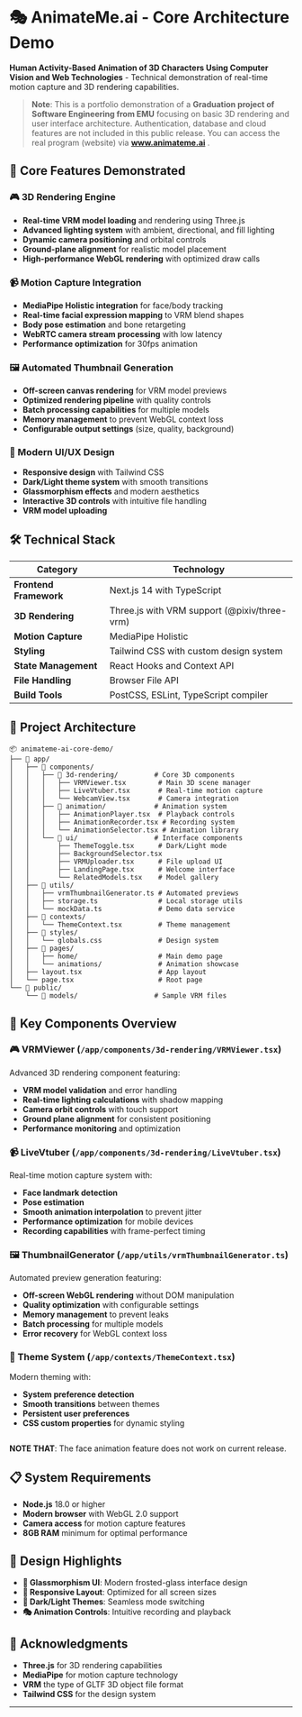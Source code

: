 # 🎭 AnimateMe.ai - Core Architecture Demo

**Human Activity-Based Animation of 3D Characters Using Computer Vision and Web Technologies** - Technical demonstration of real-time motion capture and 3D rendering capabilities.

> **Note**: This is a portfolio demonstration of a **Graduation project of Software Engineering from EMU** focusing on basic 3D rendering and user interface architecture. Authentication, database and cloud features are not included in this public release. You can access the real program (website) via **www.animateme.ai** . 

## 🚀 **Core Features Demonstrated**

### **🎮 3D Rendering Engine**
- **Real-time VRM model loading** and rendering using Three.js
- **Advanced lighting system** with ambient, directional, and fill lighting
- **Dynamic camera positioning** and orbital controls
- **Ground-plane alignment** for realistic model placement
- **High-performance WebGL rendering** with optimized draw calls

### **📹 Motion Capture Integration**
- **MediaPipe Holistic integration** for face/body tracking
- **Real-time facial expression mapping** to VRM blend shapes
- **Body pose estimation** and bone retargeting
- **WebRTC camera stream processing** with low latency
- **Performance optimization** for 30fps animation

### **🖼️ Automated Thumbnail Generation**
- **Off-screen canvas rendering** for VRM model previews
- **Optimized rendering pipeline** with quality controls
- **Batch processing capabilities** for multiple models
- **Memory management** to prevent WebGL context loss
- **Configurable output settings** (size, quality, background)

### **🎨 Modern UI/UX Design**
- **Responsive design** with Tailwind CSS
- **Dark/Light theme system** with smooth transitions
- **Glassmorphism effects** and modern aesthetics
- **Interactive 3D controls** with intuitive file handling
- **VRM model uploading**

## 🛠 **Technical Stack**

| Category | Technology |
|----------|------------|
| **Frontend Framework** | Next.js 14 with TypeScript |
| **3D Rendering** | Three.js with VRM support (@pixiv/three-vrm) |
| **Motion Capture** | MediaPipe Holistic |
| **Styling** | Tailwind CSS with custom design system |
| **State Management** | React Hooks and Context API |
| **File Handling** | Browser File API |
| **Build Tools** | PostCSS, ESLint, TypeScript compiler |

## 📁 **Project Architecture**

```
📦 animateme-ai-core-demo/
├── 📂 app/
│   ├── 📂 components/
│   │   ├── 📂 3d-rendering/         # Core 3D components
│   │   │   ├── VRMViewer.tsx        # Main 3D scene manager
│   │   │   ├── LiveVtuber.tsx       # Real-time motion capture
│   │   │   └── WebcamView.tsx       # Camera integration
│   │   ├── 📂 animation/            # Animation system
│   │   │   ├── AnimationPlayer.tsx  # Playback controls
│   │   │   ├── AnimationRecorder.tsx # Recording system
│   │   │   └── AnimationSelector.tsx # Animation library
│   │   └── 📂 ui/                   # Interface components
│   │       ├── ThemeToggle.tsx      # Dark/Light mode
│   │       ├── BackgroundSelector.tsx
│   │       ├── VRMUploader.tsx      # File upload UI
│   │       ├── LandingPage.tsx      # Welcome interface
│   │       └── RelatedModels.tsx    # Model gallery
│   ├── 📂 utils/
│   │   ├── vrmThumbnailGenerator.ts # Automated previews
│   │   ├── storage.ts               # Local storage utils
│   │   └── mockData.ts              # Demo data service
│   ├── 📂 contexts/
│   │   └── ThemeContext.tsx         # Theme management
│   ├── 📂 styles/
│   │   └── globals.css              # Design system
│   ├── 📂 pages/
│   │   ├── home/                    # Main demo page
│   │   └── animations/              # Animation showcase
│   ├── layout.tsx                   # App layout
│   └── page.tsx                     # Root page
└── 📂 public/
    └── 📂 models/                   # Sample VRM files
```

## 🎯 **Key Components Overview**

### **🎮 VRMViewer** (`/app/components/3d-rendering/VRMViewer.tsx`)
Advanced 3D rendering component featuring:
- **VRM model validation** and error handling
- **Real-time lighting calculations** with shadow mapping
- **Camera orbit controls** with touch support
- **Ground plane alignment** for consistent positioning
- **Performance monitoring** and optimization

### **📹 LiveVtuber** (`/app/components/3d-rendering/LiveVtuber.tsx`)
Real-time motion capture system with:
- **Face landmark detection**
- **Pose estimation** 
- **Smooth animation interpolation** to prevent jitter
- **Performance optimization** for mobile devices
- **Recording capabilities** with frame-perfect timing

### **🖼️ ThumbnailGenerator** (`/app/utils/vrmThumbnailGenerator.ts`)
Automated preview generation featuring:
- **Off-screen WebGL rendering** without DOM manipulation
- **Quality optimization** with configurable settings
- **Memory management** to prevent leaks
- **Batch processing** for multiple models
- **Error recovery** for WebGL context loss

### **🎨 Theme System** (`/app/contexts/ThemeContext.tsx`)
Modern theming with:
- **System preference detection**
- **Smooth transitions** between themes
- **Persistent user preferences**
- **CSS custom properties** for dynamic styling
```
```
**NOTE THAT**: The face animation feature does not work on current release.

## 📋 **System Requirements**

- **Node.js** 18.0 or higher
- **Modern browser** with WebGL 2.0 support
- **Camera access** for motion capture features
- **8GB RAM** minimum for optimal performance

## 🎨 **Design Highlights**

- **🌟 Glassmorphism UI**: Modern frosted-glass interface design
- **📱 Responsive Layout**: Optimized for all screen sizes
- **🌙 Dark/Light Themes**: Seamless mode switching
- **🎭 Animation Controls**: Intuitive recording and playback

## 🙏 **Acknowledgments**

- **Three.js** for 3D rendering capabilities
- **MediaPipe** for motion capture technology
- **VRM** the type of GLTF 3D object file format
- **Tailwind CSS** for the design system

---
